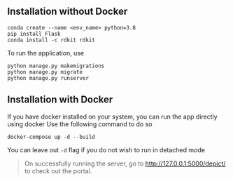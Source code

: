 ## Installation without Docker

    conda create --name <env_name> python=3.8
    pip install Flask
    conda install -c rdkit rdkit

To run the application, use 

    python manage.py makemigrations
    python manage.py migrate
    python manage.py runserver 

## Installation with Docker
If you have docker installed on your system, you can run the app directly using docker
Use the following command to do so

    docker-compose up -d --build 
You can leave out `-d` flag if you do not wish to run in detached mode

> On successfully running the server, go to http://127.0.0.1:5000/depict/ to check out the portal.
